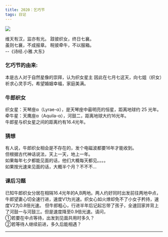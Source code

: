 ```yaml
---
title: 2020：乞巧节
tags: 日记
---
```


![](https://pan.qia.icu/images/2020/08/22/Qgqk7txaxN/i%E2%99%A5markdown.jpg)

维天有汉，监亦有光。 跂彼织女，终日七襄。  
虽则七襄，不成报章。 睆彼牵牛，不以服箱。  
                      --《诗经.小雅.大东》


<!--more-->

### 乞巧节的由来:  
本是古人对于自然星像的崇拜，认为织女星主
因此在七月七这天，向七姐（织女）祈求心灵手巧，希望婚姻幸福，家庭美满。

### 牛郎织女  
织女星：天琴座α（Lyrae-α），是天琴座中最明亮的恒星，距离地球约 25 光年。  
牵牛星：天鹰座α（Aquila-α），河鼓二，距离地球大约16光年。  
牛郎星与织女星之间的距离约有16.4光年。

### 猜想
有人说，牛郎织女相会是不存在的，发个电磁波都要16年才能收到。  
但根据古代神话说法，天上一天，地上一年。  
如果每年七夕都能见面的话，他们大概每天都见。。。。  
如果按光速来见面的话，大概半个月？不不不...

### 课后习题
  已知牛郎织女分居在相隔16.4光年的A,B两地。两人约好同时出发前往两地中点，牛郎望妻心切全速行进，速度V1为光速。织女心如火燎却免不了小女子矜持，速度V2为0.8倍光速。
但牛郎粗心，行进半年后记起忘带了孩子，全速回家并背上了河鼓一与河鼓三。但是速度降至0.9倍光速。请问，  
①若要在中点等待，出发到见面共用时多久？  
②若等待人继续前进，多久后能相遇？  

-------------


